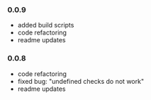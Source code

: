 ### 0.0.9
- added build scripts
- code refactoring
- readme updates

### 0.0.8
- code refactoring
- fixed bug: "undefined checks do not work"
- readme updates
